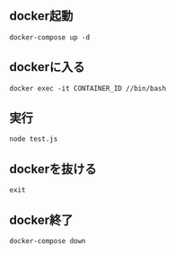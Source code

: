 ## docker起動
```
docker-compose up -d
```

## dockerに入る
```
docker exec -it CONTAINER_ID //bin/bash
```

## 実行
```
node test.js
```

## dockerを抜ける
```
exit
```

## docker終了
```
docker-compose down
```